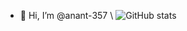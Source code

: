- 👋 Hi, I’m @anant-357
\\
![GitHub stats](https://github-readme-stats.vercel.app/api/top-langs/?username=anant-357&hide=css,html,Jupyter%20Notebook&theme=transparent&show_icons=true)
